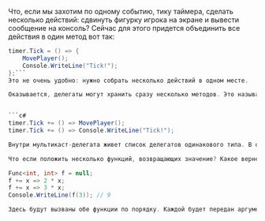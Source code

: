 
Что, если мы захотим по одному событию, тику таймера, сделать несколько действий: сдвинуть фигурку игрока на экране и вывести сообщение на консоль? Сейчас для этого придется объединить все действия в один метод вот так:


```c#
timer.Tick = () => { 
    MovePlayer();
    Console.WriteLine("Tick!");
};```
Это не очень удобно: нужно собрать несколько действий в одном месте.

Оказывается, делегаты могут хранить сразу несколько методов. Это называется мультикаст-делегат. Методы добавляются с помощью оператора +=. Удалить метод можно с помощью -=.


```c#
timer.Tick += () => MovePlayer();
timer.Tick += () => Console.WriteLine("Tick!");

Внутри мультикаст-делегата живет список делегатов одинакового типа. В отладчике этот список называется _invocationList. При вызове мультикаст-делегата по очереди вызываются содержащиеся в нем делегаты.

Что если положить несколько функций, возвращающих значение? Какое вернется?
```

```c#
Func<int, int> f = null;
f += x => 2 * x;
f += x => 3 * x;
Console.WriteLine(f(3)); // 9

Здесь будут вызваны обе функции по порядку. Каждой будет передан аргумент 3. Результатом выполнения будет значение, которое вернула последняя функция.
```